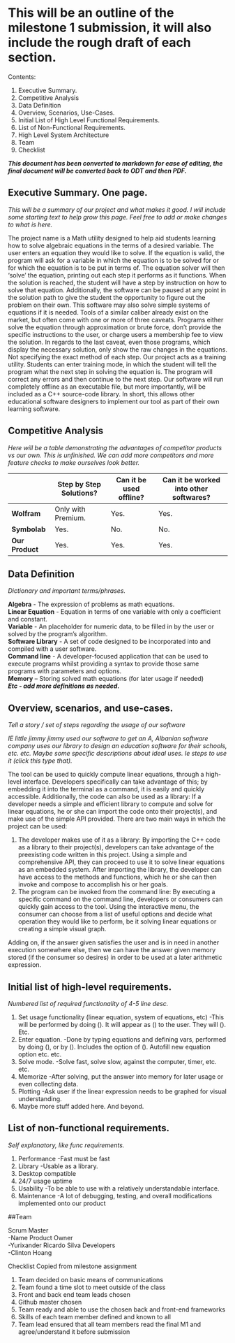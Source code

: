 
# This will be an outline of the milestone 1 submission, it will also include the rough draft of each section.

Contents:

1. Executive Summary.
2. Competitive Analysis
3. Data Definition
4. Overview, Scenarios, Use-Cases.
5. Initial List of High Level Functional Requirements.
6. List of Non-Functional Requirements.
7. High Level System Architecture
8. Team
9. Checklist

***This document has been converted to markdown for ease of editing, the final document will be converted back to ODT and then PDF.***

## Executive Summary. One page.

*This will be a summary of our project and what makes it good. I will include some starting text to help grow this page. Feel free to add or make changes to what is here.*

The project name is a Math utility designed to help aid students learning how to solve algebraic equations in the terms of a desired variable. The user enters an equation they would like to solve. If the equation is valid, the program will ask for a variable in which the equation is to be solved for or for which the equation is to be put in terms of. The equation solver will then ‘solve’ the equation, printing out each step it performs as it functions. When the solution is reached, the student will have a step by instruction on how to solve that equation. Additionally, the software can be paused at any point in the solution path to give the student the opportunity to figure out the problem on their own. This software may also solve simple systems of equations if it is needed. Tools of a similar caliber already exist on the market, but often come with one or more of three caveats. Programs either solve the equation through approximation or brute force, don’t provide the specific instructions to the user, or charge users a membership fee to view the solution. In regards to the last caveat, even those programs, which display the necessary solution, only show the raw changes in the equations. Not specifying the exact method of each step. Our project acts as a training utility. Students can enter training mode, in which the student will tell the program what the next step in solving the equation is. The program will correct any errors and then continue to the next step. Our software will run completely offline as an executable file, but more importantly, will be included as a C++ source-code library. In short, this allows other educational software designers to implement our tool as part of their own learning software.

## Competitive Analysis

*Here will be a table demonstrating the advantages of competitor products vs our own. This is unfinished. We can add more competitors and more feature checks to make ourselves look better.*


|                 | Step by Step Solutions? | Can it be used offline? | Can it be worked into other softwares? |
| --------------- | ----------------------- | ----------------------- | -------------------------------------- |
| **Wolfram**     | Only with Premium.      | Yes.                    | Yes.                                   |
| **Symbolab**    | Yes.                    | No.                     | No.                                    |
| **Our Product** | Yes.                    | Yes.                    | Yes.                                   |

## Data Definition

*Dictionary and important terms/phrases.*

**Algebra** - The expression of problems as math equations.  
**Linear Equation** - Equation in terms of one variable with only a coefficient and constant.  
**Variable** - An placeholder for numeric data, to be filled in by the user or solved by the program’s algorithm.  
**Software Library** - A set of code designed to be incorporated into and compiled with a user software.  
**Command line** - A developer-focused application that can be used to execute programs whilst providing a syntax to provide those same programs with parameters and options.  
**Memory** – Storing solved math equations (for later usage if needed)  
***Etc - add more definitions as needed.***  

## Overview, scenarios, and use-cases.

*Tell a story / set of steps regarding the usage of our software*

*IE little jimmy jimmy used our software to get an A, Albanian software company uses our library to design an education software for their schools, etc. etc. Maybe some specific descriptions about ideal uses. Ie steps to use it (click this type that).*

The tool can be used to quickly compute linear equations, through a high-level interface. Developers specifically can take advantage of this; by embedding it into the terminal as a command, it is easily and quickly accessible. Additionally, the code can also be used as a library: If a developer needs a simple and efficient library to compute and solve for linear equations, he or she can import the code onto their project(s), and make use of the simple API provided. There are two main ways in which the project can be used:

1. The developer makes use of it as a library: By importing the C++ code as a library to their project(s), developers can take advantage of the preexisting code written in this project. Using a simple and comprehensive API, they can proceed to use it to solve linear equations as an embedded system. After importing the library, the developer can have access to the methods and functions, which he or she can then invoke and compose to accomplish his or her goals.
2. The program can be invoked from the command line: By executing a specific command on the command line, developers or consumers can quickly gain access to the tool. Using the interactive menu, the consumer can choose from a list of useful options and decide what operation they would like to perform, be it solving linear equations or creating a simple visual graph.

Adding on, if the answer given satisfies the user and is in need in another execution somewhere else, then we can have the answer given memory stored (if the consumer so desires) in order to be used at a later arithmetic expression.

## Initial list of high-level requirements.

*Numbered list of required functionality of 4-5 line desc.*

1. Set usage functionality (linear equation, system of equations, etc)
    -This will be performed by doing (). It will appear as () to the user. They will (). Etc.
2. Enter equation.
    -Done by typing equations and defining vars, performed by doing (), or by (). Includes the option of (). Autofill new equation option etc. etc.
3. Solve mode.
    -Solve fast, solve slow, against the computer, timer, etc. etc.
4. Memorize
    -After solving, put the answer into memory for later usage or even collecting data.
5. Plotting
    -Ask user if the linear expression needs to be graphed for visual understanding.
6. Maybe more stuff added here. And beyond.

## List of non-functional requirements.

*Self explanatory, like func requirements.*

1. Performance
    -Fast must be fast
2. Library
    -Usable as a library.
3. Desktop compatible
4. 24/7 usage uptime
5. Usability
    -To be able to use with a relatively understandable interface.
6. Maintenance
    -A lot of debugging, testing, and overall modifications implemented onto our product

##Team

Scrum Master  
-Name
Product Owner  
-Yurixander Ricardo Silva
Developers  
-Clinton Hoang


Checklist
Copied from milestone assignment

1.  Team decided on basic means of communications
2.  Team found a time slot to meet outside of the class
3.  Front and back end team leads chosen
4.  Github master chosen
5.  Team ready and able to use the chosen back and front-end frameworks
6.  Skills of each team member defined and known to all
7.  Team  lead  ensured  that  all  team  members  read  the  final  M1  and agree/understand it  before submission

 
